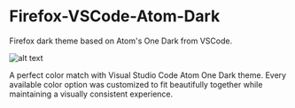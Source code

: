 # Firefox-VSCode-Atom-Dark
Firefox dark theme based on Atom's One Dark from VSCode.

![alt text](https://addons.mozilla.org/user-media/version-previews/full/3838/3838917.svg?modified=1623034357 "Firefox VSCode Atom Dark")

A perfect color match with Visual Studio Code Atom One Dark theme. Every available color option was customized to fit beautifully together while maintaining a visually consistent experience.

